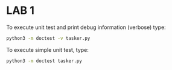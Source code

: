 # LAB 1
To execute unit test and print debug information (verbose) type:
```bash
python3 -m doctest -v tasker.py
```

To execute simple unit test, type:
```bash
python3 -m doctest tasker.py
```
